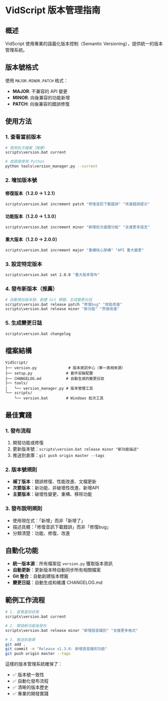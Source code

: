 # VidScript 版本管理指南

## 概述

VidScript 使用專業的語義化版本控制（Semantic Versioning），提供統一的版本管理系統。

## 版本號格式

使用 `MAJOR.MINOR.PATCH` 格式：
- **MAJOR**: 不兼容的 API 變更
- **MINOR**: 向後兼容的功能新增  
- **PATCH**: 向後兼容的錯誤修復

## 使用方法

### 1. 查看當前版本
```bash
# 使用批次檔案（推薦）
scripts\version.bat current

# 或直接使用 Python
python tools\version_manager.py --current
```

### 2. 增加版本號

#### 修復版本（1.2.0 → 1.2.1）
```bash
scripts\version.bat increment patch "修復音訊下載錯誤" "改進錯誤提示"
```

#### 功能版本（1.2.0 → 1.3.0）
```bash
scripts\version.bat increment minor "新增批次處理功能" "支援更多語言"
```

#### 重大版本（1.2.0 → 2.0.0）
```bash
scripts\version.bat increment major "重構核心架構" "API 重大變更"
```

### 3. 設定特定版本
```bash
scripts\version.bat set 2.0.0 "重大版本發布"
```

### 4. 發布新版本（推薦）
```bash
# 自動增加版本號、創建 Git 標籤、生成變更日誌
scripts\version.bat release patch "修復bug" "效能改進"
scripts\version.bat release minor "新功能" "界面改進"
```

### 5. 生成變更日誌
```bash
scripts\version.bat changelog
```

## 檔案結構

```
VidScript/
├── version.py              # 版本資訊中心（單一真相來源）
├── setup.py               # 套件安裝配置
├── CHANGELOG.md           # 自動生成的變更日誌
├── tools/
│   └── version_manager.py # 版本管理工具
└── scripts/
    └── version.bat        # Windows 批次工具
```

## 最佳實踐

### 1. 發布流程
1. 開發功能或修復
2. 更新版本號：`scripts\version.bat release minor "新功能描述"`
3. 推送到倉庫：`git push origin master --tags`

### 2. 版本號規則
- **補丁版本**：錯誤修復、性能改進、文檔更新
- **次要版本**：新功能、非破壞性改進、新增API
- **主要版本**：破壞性變更、重構、移除功能

### 3. 發布說明規則
- 使用現在式：「新增」而非「新增了」
- 描述具體：「修復音訊下載錯誤」而非「修復bug」
- 分類清楚：功能、修復、改進

## 自動化功能

- **統一版本源**：所有檔案從 `version.py` 獲取版本資訊
- **自動更新**：更新版本時自動同步所有相關檔案
- **Git 整合**：自動創建版本標籤
- **變更日誌**：自動生成和維護 CHANGELOG.md

## 範例工作流程

```bash
# 1. 查看當前狀態
scripts\version.bat current

# 2. 開發新功能後發布
scripts\version.bat release minor "新增語音識別" "支援更多格式"

# 3. 推送到倉庫
git add .
git commit -m "Release v1.3.0: 新增語音識別功能"
git push origin master --tags
```

這樣的版本管理系統確保了：
- ✅ 版本號一致性
- ✅ 自動化發布流程
- ✅ 清晰的版本歷史
- ✅ 專業的開發實踐
